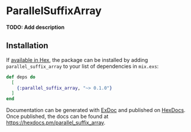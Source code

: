 # ParallelSuffixArray

**TODO: Add description**

## Installation

If [available in Hex](https://hex.pm/docs/publish), the package can be installed
by adding `parallel_suffix_array` to your list of dependencies in `mix.exs`:

```elixir
def deps do
  [
    {:parallel_suffix_array, "~> 0.1.0"}
  ]
end
```

Documentation can be generated with [ExDoc](https://github.com/elixir-lang/ex_doc)
and published on [HexDocs](https://hexdocs.pm). Once published, the docs can
be found at <https://hexdocs.pm/parallel_suffix_array>.


